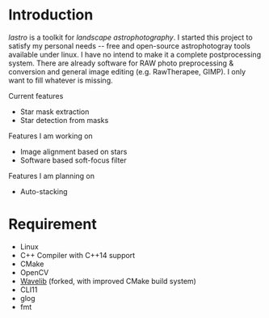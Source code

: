 # Introduction

*lastro* is a toolkit for *landscape astrophotography*.
I started this project to satisfy my personal needs -- 
free and open-source astrophotogray tools available under linux.
I have no intend to make it a complete postprocessing system.
There are already software for RAW photo preprocessing & conversion
and general image editing (e.g. RawTherapee, GIMP).
I only want to fill whatever is missing.

Current features
* Star mask extraction
* Star detection from masks

Features I am working on 
* Image alignment based on stars
* Software based soft-focus filter

Features I am planning on
* Auto-stacking

# Requirement

* Linux
* C++ Compiler with C++14 support
* CMake
* OpenCV
* [Wavelib](https://github.com/zhehangd/wavelib) (forked, with improved CMake build system)
* CLI11
* glog
* fmt
